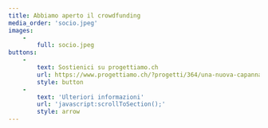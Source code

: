 ```yaml
---
title: Abbiamo aperto il crowdfunding
media_order: 'socio.jpeg'
images:
    -
        full: socio.jpeg
buttons:
    -
        text: Sostienici su progettiamo.ch
        url: https://www.progettiamo.ch/?progetti/364/una-nuova-capanna-in-vetta-al-monte-gambarogno/
        style: button
    -
        text: 'Ulteriori informazioni'
        url: 'javascript:scrollToSection();'
        style: arrow
---
```


